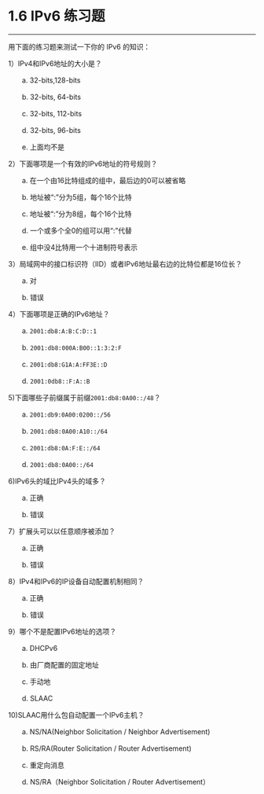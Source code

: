 # 1.6 IPv6 练习题
-----

用下面的练习题来测试一下你的 IPv6 的知识：

1）IPv4和IPv6地址的大小是？

　　a. 32-bits,128-bits

　　b. 32-bits, 64-bits

　　c. 32-bits, 112-bits

　　d. 32-bits, 96-bits

　　e. 上面均不是

2）下面哪项是一个有效的IPv6地址的符号规则？

　　a. 在一个由16比特组成的组中，最后边的0可以被省略

　　b. 地址被“:”分为5组，每个16个比特

　　c. 地址被“:”分为8组，每个16个比特

　　d. 一个或多个全0的组可以用“:”代替

　　e. 组中没4比特用一个十进制符号表示

3）局域网中的接口标识符（IID）或者IPv6地址最右边的比特位都是16位长？

　　a. 对

　　b. 错误

4）下面哪项是正确的IPv6地址？

　　a. ```2001:db8:A:B:C:D::1```

　　b. ```2001:db8:000A:B00::1:3:2:F```

　　c. ```2001:db8:G1A:A:FF3E::D```

　　d. ```2001:0db8::F:A::B```

5)下面哪些子前缀属于前缀```2001:db8:0A00::/48```？

　　a. ```2001:db9:0A00:0200::/56```

　　b. ```2001:db8:0A00:A10::/64```

　　c. ```2001:db8:0A:F:E::/64```

　　d. ```2001:db8:0A00::/64```

6)IPv6头的域比IPv4头的域多？

　　a. 正确

　　b. 错误

7）扩展头可以以任意顺序被添加？

　　a. 正确

　　b. 错误

8）IPv4和IPv6的IP设备自动配置机制相同？

　　a. 正确

　　b. 错误

9）哪个不是配置IPv6地址的选项？

　　a. DHCPv6

　　b. 由厂商配置的固定地址

　　c. 手动地

　　d. SLAAC

10)SLAAC用什么包自动配置一个IPv6主机？

　　a. NS/NA(Neighbor Solicitation / Neighbor Advertisement)

　　b. RS/RA(Router Solicitation / Router Advertisement)

　　c. 重定向消息

　　d. NS/RA（Neighbor Solicitation / Router Advertisement）